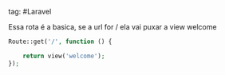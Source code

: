 tag: #Laravel 

Essa rota é a basica, se a url for / ela vai puxar a view welcome

```php
Route::get('/', function () {

    return view('welcome');
});
```
